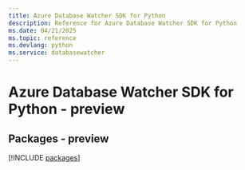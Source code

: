 ```yaml
---
title: Azure Database Watcher SDK for Python
description: Reference for Azure Database Watcher SDK for Python
ms.date: 04/21/2025
ms.topic: reference
ms.devlang: python
ms.service: databasewatcher
---
```

# Azure Database Watcher SDK for Python - preview
## Packages - preview
[!INCLUDE [packages](database-watcher-index.md)]